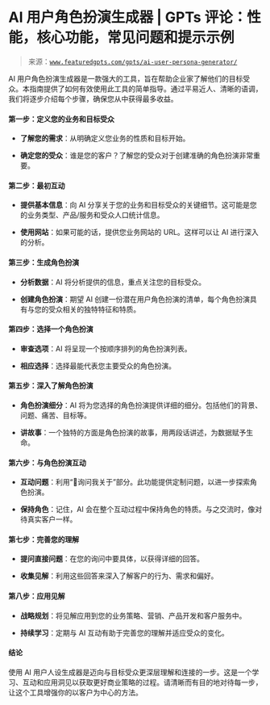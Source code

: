 <!--yml

类别：未分类

日期：2024-05-27 15:21:25

-->

# AI 用户角色扮演生成器 | GPTs 评论：性能，核心功能，常见问题和提示示例

> 来源：[`www.featuredgpts.com/gpts/ai-user-persona-generator/`](https://www.featuredgpts.com/gpts/ai-user-persona-generator/)

AI 用户角色扮演生成器是一款强大的工具，旨在帮助企业家了解他们的目标受众。本指南提供了如何有效使用此工具的简单指导。通过平易近人、清晰的语调，我们将逐步介绍每个步骤，确保您从中获得最多收益。

#### 第一步：定义您的业务和目标受众

+   **了解您的需求**：从明确定义您业务的性质和目标开始。

+   **确定您的受众**：谁是您的客户？了解您的受众对于创建准确的角色扮演非常重要。

#### 第二步：最初互动

+   **提供基本信息**：向 AI 分享关于您的业务和目标受众的关键细节。这可能是您的业务类型、产品/服务和受众人口统计信息。

+   **使用网站**：如果可能的话，提供您业务网站的 URL。这样可以让 AI 进行深入的分析。

#### 第三步：生成角色扮演

+   **分析数据**：AI 将分析提供的信息，重点关注您的目标受众。

+   **创建角色扮演**：期望 AI 创建一份潜在用户角色扮演的清单，每个角色扮演具有与您的受众相关的独特特征和特质。

#### 第四步：选择一个角色扮演

+   **审查选项**：AI 将呈现一个按顺序排列的角色扮演列表。

+   **相应选择**：选择最能代表您主要受众的角色扮演。

#### 第五步：深入了解角色扮演

+   **角色扮演细分**：AI 将为您选择的角色扮演提供详细的细分。包括他们的背景、问题、痛苦、目标等。

+   **讲故事**：一个独特的方面是角色扮演的故事，用两段话讲述，为数据赋予生命。

#### 第六步：与角色扮演互动

+   **互动问题**：利用“💭询问我关于”部分。此功能提供定制问题，以进一步探索角色扮演。

+   **保持角色**：记住，AI 会在整个互动过程中保持角色的特质。与之交流时，像对待真实客户一样。

#### 第七步：完善您的理解

+   **提问直接问题**：在您的询问中要具体，以获得详细的回答。

+   **收集见解**：利用这些回答来深入了解客户的行为、需求和偏好。

#### 第八步：应用见解

+   **战略规划**：将见解应用到您的业务策略、营销、产品开发和客户服务中。

+   **持续学习**：定期与 AI 互动有助于完善您的理解并适应受众的变化。

#### 结论

使用 AI 用户人设生成器是迈向与目标受众更深层理解和连接的一步。这是一个学习、互动和应用洞见以获取更好商业策略的过程。请清晰而有目的地对待每一步，让这个工具增强你的以客户为中心的方法。
